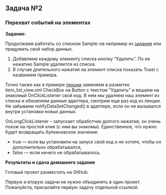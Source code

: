 ## Задача №2
### Перехват событий на элементах


**Задание:**

Продолжаем работать со списком Sample-ов например из [задания](https://github.com/netology-code/and-homeworks/tree/master/4.1.listview/4.1.1) или придумать свой набор данных.

1. Добавляем каждому элементу списка кнопку “Удалить”. По ее нажатию Sample удаляется из списка.
2. В случае длительного нажатия на элемент списка показать Toast с названием примера.

Точно также как в примере [лекции](https://github.com/netology-code/and-homeworks/tree/master/4.2.Adapter/Examples) заменяем в разметке item_list_view.xml CheckBox на Button c текстом "Удалить" и вешаем  на знакомый OnClickListener свой код. В нем мы удаляем наш элемент из списка и обновляем данные адаптера, смотрим еще раз код из лекции. Не забываем notifyDataSetChanged() в адаптере, если он не вызывался внутри установки новых данных.

OnLongClickListener – запускает обработчик долгого нажатия, он очень похож на простой клик (с ним вы знакомы). 
Единственное, что нужно будет возвращать булеановское значение: 
* true — если вы установили на запуск свой код и не хотите, чтобы он дополнительно обрабатывался,
* false — если ничего не обрабатывалось.


**Результаты и сдача домашнего задания**


Готовый проект разместить на GitHub.

Первую и вторую задачи не нужно объединять в один проект. Пожалуйста, присылайте первую задачу отдельной ссылкой.
